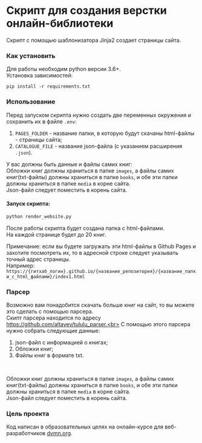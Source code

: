 # Скрипт для создания верстки онлайн-библиотеки

Скрипт с помощью шаблонизатора Jinja2 создает страницы сайта. <br>

### Как установить

Для работы необходим python версии 3.6+. <br>
Установка зависимостей:
```
pip install -r requirements.txt
```

### Использование
Перед запуском скрипта нужно создать две переменных окружения и сохранить их в файле `.env`:<br>
1. `PAGES_FOLDER` - название папки, в которую будут скачаны html-файлы - страницы сайта;
2. `CATALOGUE_FILE` - название json-файла (с указанием расширения `.json`).<br>

У вас должны быть данные и файлы самих книг:<br>
Обложки книг должны храниться в папке `images`, а файлы самих книг(txt-файлы) должны храниться в папке `books`, и обе эти папки должны храниться в папке `media` в корне сайта.<br>
Json-файл следует поместить в корень сайта.

#### Запуск скрипта:
```python
python render_website.py
```

После работы скрипта будет создана папка с html-файлами.<br>
На каждой странице будет до 20 книг.

Примечание: если вы будете загружать эти html-файлы в Github Pages и захотите посмотреть их, то в адресной строке следует указывать точный адрес страницы.<br>
Например: `https://{гитхаб_логин}.github.io/{название_репозитория}/{название_папки_с_html_файлами}/index1.html`

###  Парсер
Возможно вам понадобится скачать больше книг на сайт, то вы можете это сделать с помощью парсера.<br>
Скипт парсера находится по адресу https://github.com/altayev/tululu_parser.<br>
С помощью этого парсера нужно собрать следующие данные: 
1. json-файл с информацией о книгах;
2. Обложки книг;
3. Файлы книг в формате txt.

<br>

Обложки книг должны храниться в папке `images`, а файлы самих книг(txt-файлы) должны храниться в папке `books`, и обе эти папки должны храниться в папке `media` в корне сайта.<br>
Json-файл следует поместить в корень сайта.

### Цель проекта

Код написан в образовательных целях на онлайн-курсе для веб-разработчиков [dvmn.org](https://dvmn.org/).
